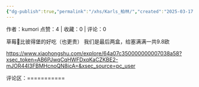 ```yaml
---
{"dg-publish":true,"permalink":"/xhs/Karls_柏林/","created":"2025-03-17T22:10:10.488+08:00","updated":"2025-03-17T22:10:10.488+08:00"}
---
```


作者：kumori
点赞：4   |   收藏：0   |   评论：0

草莓🍓比彼得堡的好吃（也更贵）
我们是最后两盒，给塞满满一共9.8欧

https://www.xiaohongshu.com/explore/64a07c350000000007038a58?xsec_token=AB6PJwqCqHWFDxqKaCZKBE2-mJOR44I3FBMHcnoQN8icA=&xsec_source=pc_user

评论区：===========

